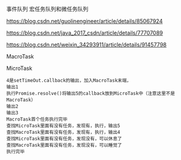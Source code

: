 事件队列   宏任务队列和微任务队列 

 https://blog.csdn.net/guolinengineer/article/details/85067924 

 https://blog.csdn.net/java_2017_csdn/article/details/77707089 

 https://blog.csdn.net/weixin_34293911/article/details/91457798 

 MacroTask 

 MicroTask 

```
4是setTimeOut.callback的输出，加入MacroTask末端，
输出1
执行Promise.resolve()将输出5的callback放到MicroTask中（注意这里不是MacroTask）
输出2
输出3
MacroTask首个任务执行完毕
查找MicroTask里面有没有任务，发现有，执行，输出5
查找MacroTask里面有没有任务，发现有，执行，输出4
查找MicroTask里面有没有任务，发现没有，可以休息了
查找MacroTask里面有没有任务，发现没有，可以睡觉了
执行完毕
```

